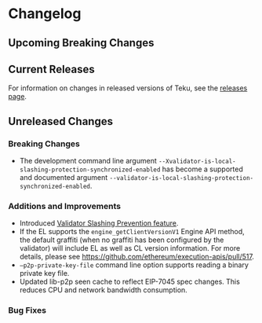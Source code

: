 # Changelog

## Upcoming Breaking Changes

## Current Releases

For information on changes in released versions of Teku, see
the [releases page](https://github.com/Consensys/teku/releases).

## Unreleased Changes

### Breaking Changes
 - The development command line argument `--Xvalidator-is-local-slashing-protection-synchronized-enabled` has become a supported and documented argument `--validator-is-local-slashing-protection-synchronized-enabled`.

### Additions and Improvements
- Introduced [Validator Slashing Prevention feature](https://docs.teku.consensys.io/how-to/prevent-slashing/detect-slashing).
- If the EL supports the `engine_getClientVersionV1` Engine API method, the default graffiti (when no graffiti has been configured by the validator) will include EL as well as CL version information. For more details, please see https://github.com/ethereum/execution-apis/pull/517.
- `—p2p-private-key-file` command line option supports reading a binary private key file.
- Updated lib-p2p seen cache to reflect EIP-7045 spec changes. This reduces CPU and network bandwidth consumption.

### Bug Fixes
